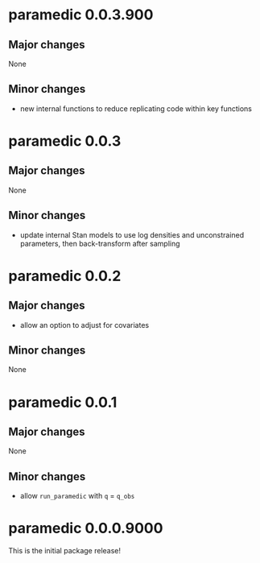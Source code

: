 # paramedic 0.0.3.900

## Major changes

None

## Minor changes

* new internal functions to reduce replicating code within key functions

# paramedic 0.0.3

## Major changes

None

## Minor changes

* update internal Stan models to use log densities and unconstrained parameters, then back-transform after sampling

# paramedic 0.0.2

## Major changes

* allow an option to adjust for covariates

## Minor changes

None

# paramedic 0.0.1

## Major changes

None

## Minor changes

* allow `run_paramedic` with `q` = `q_obs`

# paramedic 0.0.0.9000

This is the initial package release!
